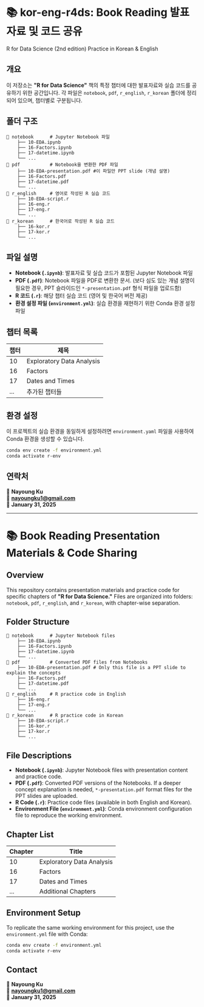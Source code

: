 # 📚 kor-eng-r4ds: Book Reading 발표자료 및 코드 공유
R for Data Science (2nd edition) Practice in Korean &amp; English

## 개요
이 저장소는 **"R for Data Science"** 책의 특정 챕터에 대한 발표자료와 실습 코드를 공유하기 위한 공간입니다. 
각 파일은 `notebook`, `pdf`, `r_english`, `r_korean` 폴더에 정리되어 있으며, 챕터별로 구분됩니다.

## 폴더 구조
```
📂 notebook      # Jupyter Notebook 파일
    ├── 10-EDA.ipynb
    ├── 16-Factors.ipynb
    ├── 17-datetime.ipynb
    └── ...
📂 pdf           # Notebook을 변환한 PDF 파일
    ├── 10-EDA-presentation.pdf #이 파일만 PPT slide (개념 설명)
    ├── 16-Factors.pdf
    ├── 17-datetime.pdf
    └── ...
📂 r_english     # 영어로 작성된 R 실습 코드
    ├── 10-EDA-script.r
    ├── 16-eng.r
    ├── 17-eng.r
    └── ...
📂 r_korean      # 한국어로 작성된 R 실습 코드
    ├── 16-kor.r
    ├── 17-kor.r
    └── ...
```

## 파일 설명
- **Notebook (`.ipynb`)**: 발표자료 및 실습 코드가 포함된 Jupyter Notebook 파일
- **PDF (`.pdf`)**: Notebook 파일을 PDF로 변환한 문서. (보다 심도 있는 개념 설명이 필요한 경우, PPT 슬라이드인 `*-presentation.pdf` 형식 파일을 업로드함)
- **R 코드 (`.r`)**: 해당 챕터 실습 코드 (영어 및 한국어 버전 제공)
- **환경 설정 파일 (`environment.yml`)**: 실습 환경을 재현하기 위한 Conda 환경 설정 파일

## 챕터 목록
| 챕터 | 제목 |
|------|------------------------|
| 10   | Exploratory Data Analysis |
| 16   | Factors               |
| 17   | Dates and Times       |
| ...  | 추가된 챕터들         |

## 환경 설정
이 프로젝트의 실습 환경을 동일하게 설정하려면 `environment.yaml` 파일을 사용하여 Conda 환경을 생성할 수 있습니다.
```sh
conda env create -f environment.yml
conda activate r-env
```

## 연락처
📧 **Nayoung Ku**  
📩 **nayoungku1@gmail.com**  
📅 **January 31, 2025**  

---

# 📚 Book Reading Presentation Materials & Code Sharing

## Overview
This repository contains presentation materials and practice code for specific chapters of **"R for Data Science."**
Files are organized into folders: `notebook`, `pdf`, `r_english`, and `r_korean`, with chapter-wise separation.

## Folder Structure
```
📂 notebook      # Jupyter Notebook files
    ├── 10-EDA.ipynb
    ├── 16-Factors.ipynb
    ├── 17-datetime.ipynb
    └── ...
📂 pdf           # Converted PDF files from Notebooks
    ├── 10-EDA-presentation.pdf # Only this file is a PPT slide to explain the concepts
    ├── 16-Factors.pdf
    ├── 17-datetime.pdf
    └── ...
📂 r_english     # R practice code in English
    ├── 16-eng.r
    ├── 17-eng.r
    └── ...
📂 r_korean      # R practice code in Korean
    ├── 10-EDA-script.r
    ├── 16-kor.r
    ├── 17-kor.r
    └── ...
```

## File Descriptions
- **Notebook (`.ipynb`)**: Jupyter Notebook files with presentation content and practice code.
- **PDF (`.pdf`)**: Converted PDF versions of the Notebooks. If a deeper concept explanation is needed, `*-presentation.pdf` format files for the PPT slides are uploaded.
- **R Code (`.r`)**: Practice code files (available in both English and Korean).
- **Environment File (`environment.yml`)**: Conda environment configuration file to reproduce the working environment.

## Chapter List
| Chapter | Title |
|---------|------------------------|
| 10      | Exploratory Data Analysis |
| 16      | Factors               |
| 17      | Dates and Times       |
| ...     | Additional Chapters   |

## Environment Setup
To replicate the same working environment for this project, use the `environment.yml` file with Conda:
```sh
conda env create -f environment.yml
conda activate r-env
```

## Contact
📧 **Nayoung Ku**  
📩 **nayoungku1@gmail.com**  
📅 **January 31, 2025**  
